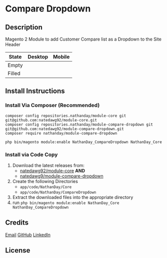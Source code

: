 # Compare Dropdown

## Description

Magento 2 Module to add Customer Compare list as a Dropdown to the Site Header

State | Desktop | Mobile
-- | --- | ---
Empty | | 
Filled | | 

## Install Instructions

### Install Via Composer (Recommended)
```BAASH
composer config repositories.nathanday/module-core git git@github.com:natedawg92/module-core.git
composer config repositories.nathanday/module-compare-dropdown git git@github.com:natedawg92/module-compare-dropdown.git
composer require nathanday/module-compare-dropdown

php bin/magento module:enable NathanDay_CompareDropdown NathanDay_Core
```

### Install via Code Copy

1. Download the latest releases from:
    - [natedawg92/module-core](https://github.com/natedawg92/module-core/releases) **AND**
    - [natedawg9/module-compare-dropdown](https://github.com/natedawg92/module-compare-dropdown/releases)
2. Create the following Directories
    - `app/code/NathanDay/Core`
    - `app/code/NathanDay/CompareDropdown`
3. Extract the downloaded files into the appropriate directory
4. run `php bin/magento module:enable NathanDay_Core NathanDay_CompareDropdown`

## Credits

[Email](mailto:nathanday92@gmail.com)
[GitHub](https://github.com/natedawg92)
[LinkedIn](https://www.linkedin.com/in/nathanday92/)

## License